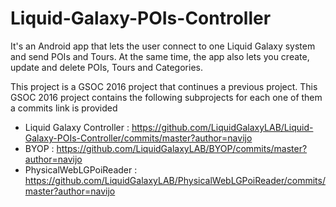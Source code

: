 # Liquid-Galaxy-POIs-Controller
It's an Android app that lets the user connect to one Liquid Galaxy system and send POIs and Tours. At the same time, the app also lets you create, update and delete POIs, Tours and Categories.

This project is a GSOC 2016 project that continues a previous project.
This GSOC 2016 project contains the following subprojects for each one of them a commits link is provided

* Liquid Galaxy Controller : https://github.com/LiquidGalaxyLAB/Liquid-Galaxy-POIs-Controller/commits/master?author=navijo
* BYOP : https://github.com/LiquidGalaxyLAB/BYOP/commits/master?author=navijo
* PhysicalWebLGPoiReader : https://github.com/LiquidGalaxyLAB/PhysicalWebLGPoiReader/commits/master?author=navijo

